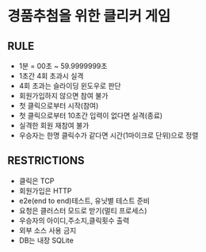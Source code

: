 # 경품추첨을 위한 클리커 게임

## RULE
- 1분 = 00초 ~ 59.9999999초
- 1초간 4회 초과시 실격
- 4회 초과는 슬라이딩 윈도우로 판단
- 회원가입하지 않으면 참여 불가
- 첫 클릭으로부터 시작(참여)
- 첫 클릭으로부터 10초간 입력이 없다면 실격(종료)
- 실격한 회원 재참여 불가
- 우승자는 한명 클릭수가 같다면 시간(1마이크로 단위)으로 정렬

## RESTRICTIONS
- 클릭은 TCP
- 회원가입은 HTTP
- e2e(end to end)테스트, 유닛별 테스트 준비
- 요청은 클러스터 모드로 받기(멀티 프로세스)
- 우승자의 아이디,주소지,클릭횟수 출력
- 외부 소스 사용 금지
- DB는 내장 SQLite